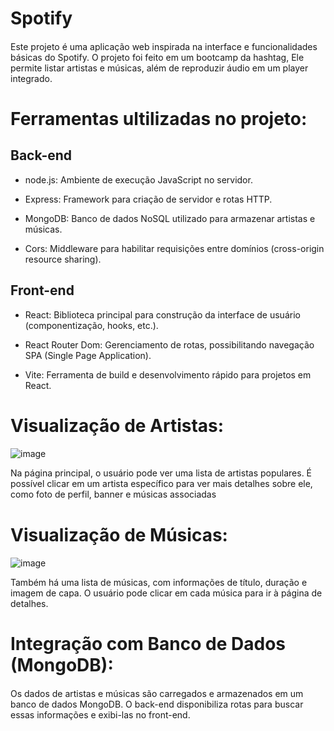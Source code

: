 
# Spotify


####
Este projeto é uma aplicação web inspirada na interface e funcionalidades básicas do Spotify. O projeto foi feito em um bootcamp da hashtag, Ele permite listar artistas e músicas, além de reproduzir áudio em um player integrado.

# Ferramentas ultilizadas no projeto:

## Back-end
- node.js: Ambiente de execução JavaScript no servidor.


- Express: Framework para criação de servidor e rotas HTTP.


- MongoDB: Banco de dados NoSQL utilizado para armazenar artistas e músicas.


- Cors: Middleware para habilitar requisições entre domínios (cross-origin resource sharing).

## Front-end


- React: Biblioteca principal para construção da interface de 
    usuário (componentização, hooks, etc.).

- React Router Dom: Gerenciamento de rotas, possibilitando navegação SPA (Single Page Application).

 - Vite: Ferramenta de build e desenvolvimento rápido para projetos em React.



# Visualização de Artistas:
####

![image](https://github.com/user-attachments/assets/3d224492-7c21-4012-82e1-8de18a9e1c5a)




Na página principal, o usuário pode ver uma lista de artistas populares. É possível clicar em um artista específico para ver mais detalhes sobre ele, como foto de perfil, banner e músicas associadas


# Visualização de Músicas:
####

![image](https://github.com/user-attachments/assets/ce5b97a3-313b-45bf-9200-7bfc8cd78a95)


Também há uma lista de músicas, com informações de título, duração e imagem de capa. O usuário pode clicar em cada música para ir à página de detalhes.

# Integração com Banco de Dados (MongoDB):
####
Os dados de artistas e músicas são carregados e armazenados em um banco de dados MongoDB. O back-end disponibiliza rotas para buscar essas informações e exibi-las no front-end.
